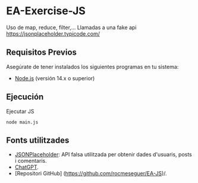 # EA-Exercise-JS

Uso de map, reduce, filter,... 
Llamadas a una fake api https://jsonplaceholder.typicode.com/

## Requisitos Previos

Asegúrate de tener instalados los siguientes programas en tu sistema:

- [Node.js](https://nodejs.org/) (versión 14.x o superior)

## Ejecución

Ejecutar JS
```
node main.js
```

## Fonts utilitzades

- [JSONPlaceholder](https://jsonplaceholder.typicode.com/): API falsa utilitzada per obtenir dades d'usuaris, posts i comentaris.
- [ChatGPT](https://chat.openai.com/).
- [Repositori GitHub] (https://github.com/rocmeseguer/EA-JS)/.
